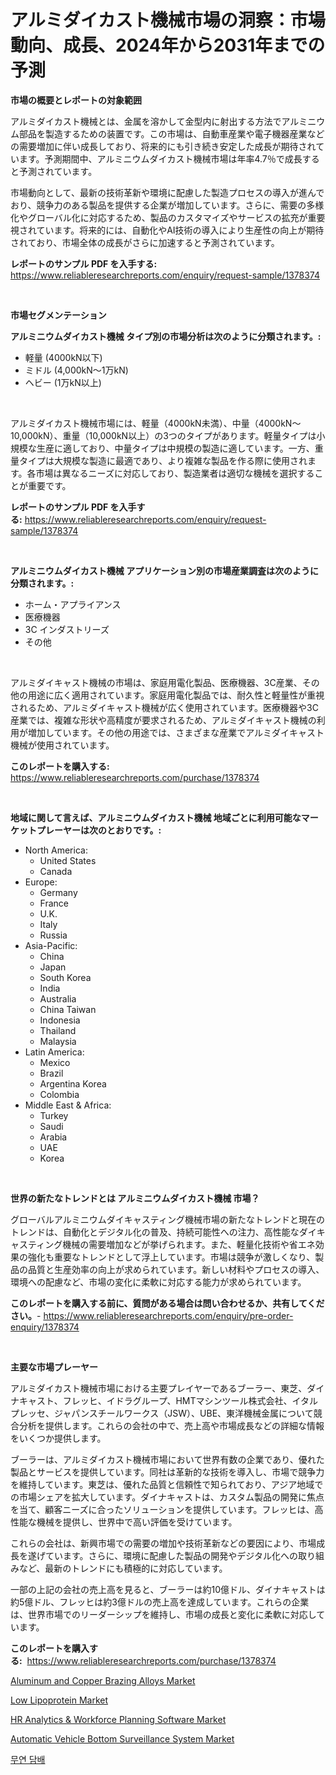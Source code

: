 <p><h1>アルミダイカスト機械市場の洞察：市場動向、成長、2024年から2031年までの予測</h1></p><p><strong>市場の概要とレポートの対象範囲</strong></p>
<p><p>アルミダイカスト機械とは、金属を溶かして金型内に射出する方法でアルミニウム部品を製造するための装置です。この市場は、自動車産業や電子機器産業などの需要増加に伴い成長しており、将来的にも引き続き安定した成長が期待されています。予測期間中、アルミニウムダイカスト機械市場は年率4.7％で成長すると予測されています。</p><p>市場動向として、最新の技術革新や環境に配慮した製造プロセスの導入が進んでおり、競争力のある製品を提供する企業が増加しています。さらに、需要の多様化やグローバル化に対応するため、製品のカスタマイズやサービスの拡充が重要視されています。将来的には、自動化やAI技術の導入により生産性の向上が期待されており、市場全体の成長がさらに加速すると予測されています。</p></p>
<p><strong>レポートのサンプル PDF を入手する:</strong> <a href="https://www.reliableresearchreports.com/enquiry/request-sample/1378374">https://www.reliableresearchreports.com/enquiry/request-sample/1378374</a></p>
<p>&nbsp;</p>
<p><strong>市場セグメンテーション</strong></p>
<p><strong>アルミニウムダイカスト機械 タイプ別の市場分析は次のように分類されます。:</strong></p>
<p><ul><li>軽量 (4000kN以下)</li><li>ミドル (4,000kN～1万kN)</li><li>ヘビー (1万kN以上)</li></ul></p>
<p>&nbsp;</p>
<p><p>アルミダイカスト機械市場には、軽量（4000kN未満）、中量（4000kN〜10,000kN）、重量（10,000kN以上）の3つのタイプがあります。軽量タイプは小規模な生産に適しており、中量タイプは中規模の製造に適しています。一方、重量タイプは大規模な製造に最適であり、より複雑な製品を作る際に使用されます。各市場は異なるニーズに対応しており、製造業者は適切な機械を選択することが重要です。</p></p>
<p><strong>レポートのサンプル PDF を入手する:</strong>&nbsp;<a href="https://www.reliableresearchreports.com/enquiry/request-sample/1378374">https://www.reliableresearchreports.com/enquiry/request-sample/1378374</a></p>
<p>&nbsp;</p>
<p><strong> アルミニウムダイカスト機械 アプリケーション別の市場産業調査は次のように分類されます。:</strong></p>
<p><ul><li>ホーム・アプライアンス</li><li>医療機器</li><li>3C インダストリーズ</li><li>その他</li></ul></p>
<p>&nbsp;</p>
<p><p>アルミダイキャスト機械の市場は、家庭用電化製品、医療機器、3C産業、その他の用途に広く適用されています。家庭用電化製品では、耐久性と軽量性が重視されるため、アルミダイキャスト機械が広く使用されています。医療機器や3C産業では、複雑な形状や高精度が要求されるため、アルミダイキャスト機械の利用が増加しています。その他の用途では、さまざまな産業でアルミダイキャスト機械が使用されています。</p></p>
<p><strong>このレポートを購入する:</strong>&nbsp; <a href="https://www.reliableresearchreports.com/purchase/1378374">https://www.reliableresearchreports.com/purchase/1378374</a></p>
<p>&nbsp;</p>
<p><strong>地域に関して言えば、アルミニウムダイカスト機械 地域ごとに利用可能なマーケットプレーヤーは次のとおりです。:</strong></p>
<p><ul>
    <li>
        North America:
        <ul>
            <li>United States</li>
            <li>Canada</li>
        </ul>
    </li>
    <li>
        Europe:
        <ul>
            <li>Germany</li>
            <li>France</li>
            <li>U.K.</li>
            <li>Italy</li>
            <li>Russia</li>
        </ul>
    </li>
    <li>
        Asia-Pacific:
        <ul>
            <li>China</li>
            <li>Japan</li>
            <li>South Korea</li>
            <li>India</li>
            <li>Australia</li>
            <li>China Taiwan</li>
            <li>Indonesia</li>
            <li>Thailand</li>
            <li>Malaysia</li>
        </ul>
    </li>
    <li>
        Latin America:
        <ul>
            <li>Mexico</li>
            <li>Brazil</li>
            <li>Argentina Korea</li>
            <li>Colombia</li>
        </ul>
    </li>
    <li>
        Middle East & Africa:
        <ul>
            <li>Turkey</li>
            <li>Saudi</li>
            <li>Arabia</li>
            <li>UAE</li>
            <li>Korea</li>
        </ul>
    </li>
    </ul></p>
<p>&nbsp;</p>
<p><strong>世界の新たなトレンドとは アルミニウムダイカスト機械 市場？</strong></p>
<p><p>グローバルアルミニウムダイキャスティング機械市場の新たなトレンドと現在のトレンドは、自動化とデジタル化の普及、持続可能性への注力、高性能なダイキャスティング機械の需要増加などが挙げられます。また、軽量化技術や省エネ効果の強化も重要なトレンドとして浮上しています。市場は競争が激しくなり、製品の品質と生産効率の向上が求められています。新しい材料やプロセスの導入、環境への配慮など、市場の変化に柔軟に対応する能力が求められています。</p></p>
<p><strong>このレポートを購入する前に、質問がある場合は問い合わせるか、共有してください。</strong>- <a href="https://www.reliableresearchreports.com/enquiry/pre-order-enquiry/1378374">https://www.reliableresearchreports.com/enquiry/pre-order-enquiry/1378374</a></p>
<p>&nbsp;</p>
<p><strong>主要な市場プレーヤー</strong></p>
<p><p>アルミダイカスト機械市場における主要プレイヤーであるブーラー、東芝、ダイナキャスト、フレッヒ、イドラグループ、HMTマシンツール株式会社、イタルプレッセ、ジャパンスチールワークス（JSW）、UBE、東洋機械金属について競合分析を提供します。これらの会社の中で、売上高や市場成長などの詳細な情報をいくつか提供します。</p><p>ブーラーは、アルミダイカスト機械市場において世界有数の企業であり、優れた製品とサービスを提供しています。同社は革新的な技術を導入し、市場で競争力を維持しています。東芝は、優れた品質と信頼性で知られており、アジア地域での市場シェアを拡大しています。ダイナキャストは、カスタム製品の開発に焦点を当て、顧客ニーズに合ったソリューションを提供しています。フレッヒは、高性能な機械を提供し、世界中で高い評価を受けています。</p><p>これらの会社は、新興市場での需要の増加や技術革新などの要因により、市場成長を遂げています。さらに、環境に配慮した製品の開発やデジタル化への取り組みなど、最新のトレンドにも積極的に対応しています。</p><p>一部の上記の会社の売上高を見ると、ブーラーは約10億ドル、ダイナキャストは約5億ドル、フレッヒは約3億ドルの売上高を達成しています。これらの企業は、世界市場でのリーダーシップを維持し、市場の成長と変化に柔軟に対応しています。</p></p>
<p><strong>このレポートを購入する:</strong>&nbsp;&nbsp;<a href="https://www.reliableresearchreports.com/purchase/1378374">https://www.reliableresearchreports.com/purchase/1378374</a></p>
<p><p><a href="https://github.com/peachesmcdowel1/Market-Research-Report-List-1/blob/main/aluminum-and-copper-brazing-alloys-market.md">Aluminum and Copper Brazing Alloys Market</a></p><p><a href="https://view.publitas.com/reportprime-1/low-lipoprotein-market-size-global-industry-overview-market-segmentation-and-forecast-2024-to-2031/">Low Lipoprotein Market</a></p><p><a href="https://issuu.com/reportprime-2/docs/hr-analytics-workforce-planning-software-market-si">HR Analytics & Workforce Planning Software Market</a></p><p><a href="https://military-diascia-e68.notion.site/Automatic-Vehicle-Bottom-Surveillance-System-Market-Research-Report-Reveals-The-Latest-Trends-And-Op-59aea6d9deb34cdba4c08867c114cace">Automatic Vehicle Bottom Surveillance System Market</a></p><p><a href="https://github.com/vs019sa3m8x/Market-Research-Report-List-1/blob/main/7517797183.md">무연 담배</a></p></p>